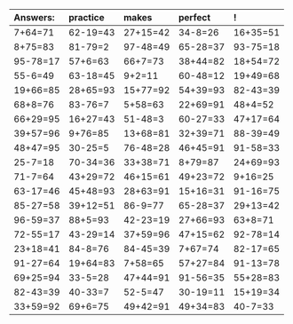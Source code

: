 | Answers: | practice | makes | perfect | ! |
| :--- | :--- | :--- | :--- | :--- |
| 7+64=71 | 62-19=43 | 27+15=42 | 34-8=26 | 16+35=51 | 
| 8+75=83 | 81-79=2 | 97-48=49 | 65-28=37 | 93-75=18 | 
| 95-78=17 | 57+6=63 | 66+7=73 | 38+44=82 | 18+54=72 | 
| 55-6=49 | 63-18=45 | 9+2=11 | 60-48=12 | 19+49=68 | 
| 19+66=85 | 28+65=93 | 15+77=92 | 54+39=93 | 82-43=39 | 
| 68+8=76 | 83-76=7 | 5+58=63 | 22+69=91 | 48+4=52 | 
| 66+29=95 | 16+27=43 | 51-48=3 | 60-27=33 | 47+17=64 | 
| 39+57=96 | 9+76=85 | 13+68=81 | 32+39=71 | 88-39=49 | 
| 48+47=95 | 30-25=5 | 76-48=28 | 46+45=91 | 91-58=33 | 
| 25-7=18 | 70-34=36 | 33+38=71 | 8+79=87 | 24+69=93 | 
| 71-7=64 | 43+29=72 | 46+15=61 | 49+23=72 | 9+16=25 | 
| 63-17=46 | 45+48=93 | 28+63=91 | 15+16=31 | 91-16=75 | 
| 85-27=58 | 39+12=51 | 86-9=77 | 65-28=37 | 29+13=42 | 
| 96-59=37 | 88+5=93 | 42-23=19 | 27+66=93 | 63+8=71 | 
| 72-55=17 | 43-29=14 | 37+59=96 | 47+15=62 | 92-78=14 | 
| 23+18=41 | 84-8=76 | 84-45=39 | 7+67=74 | 82-17=65 | 
| 91-27=64 | 19+64=83 | 7+58=65 | 57+27=84 | 91-13=78 | 
| 69+25=94 | 33-5=28 | 47+44=91 | 91-56=35 | 55+28=83 | 
| 82-43=39 | 40-33=7 | 52-5=47 | 30-19=11 | 15+19=34 | 
| 33+59=92 | 69+6=75 | 49+42=91 | 49+34=83 | 40-7=33 | 
